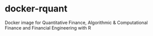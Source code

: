 # docker-rquant
Docker image for Quantitative Finance, Algorithmic &amp; Computational Finance and Financial Engineering with R 
